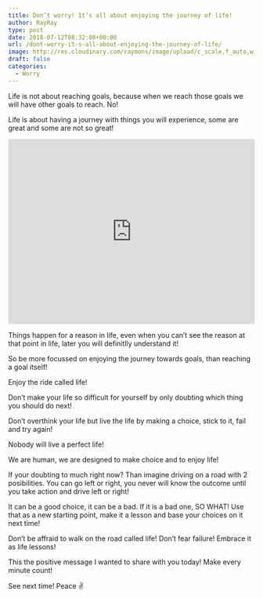 ```yaml
---
title: Don’t worry! It’s all about enjoying the journey of life!
author: RayRay
type: post
date: 2018-07-12T08:32:08+00:00
url: /dont-worry-it-s-all-about-enjoying-the-journey-of-life/
image: http://res.cloudinary.com/raymons/image/upload/c_scale,f_auto,w_2560/v1535273099/byrayray/journey-of-life.jpg
draft: false
categories:
  - Worry
---
```


Life is not about reaching goals, because when we reach those goals we will have other goals to reach. No!
<!--more-->


Life is about having a journey with things you will experience, some are great and some are not so great!

<div style="position:relative;height:0;padding-bottom:75%"><iframe src="https://www.youtube.com/embed/3-DdYr-rpzk?ecver=2" style="position:absolute;width:100%;height:100%;left:0" width="480" height="360" frameborder="0" allow="autoplay; encrypted-media" allowfullscreen></iframe></div>

Things happen for a reason in life, even when you can’t see the reason at that point in life, later you will definitlly understand it!

So be more focussed on enjoying the journey towards goals, than reaching a goal itself!

Enjoy the ride called life!

Don’t make your life so difficult for yourself by only doubting which thing you should do next!

Don’t overthink your life but live the life by making a choice, stick to it, fail and try again!

Nobody will live a perfect life!

We are human, we are designed to make choice and to enjoy life!

If your doubting to much right now? Than imagine driving on a road with 2 posibilities. You can go left or right, you never will know the outcome until you take action and drive left or right!

It can be a good choice, it can be a bad. If it is a bad one, SO WHAT! Use that as a new starting point, make it a lesson and base your choices on it next time!

Don’t be affraid to walk on the road called life! Don’t fear failure! Embrace it as life lessons!

This the positive message I wanted to share with you today! Make every minute count!

See next time! Peace ✌️
